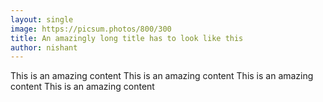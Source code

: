 ```yaml
---
layout: single
image: https://picsum.photos/800/300
title: An amazingly long title has to look like this
author: nishant
---
```

This is an amazing content This is an amazing content This is an amazing content This is an amazing content
